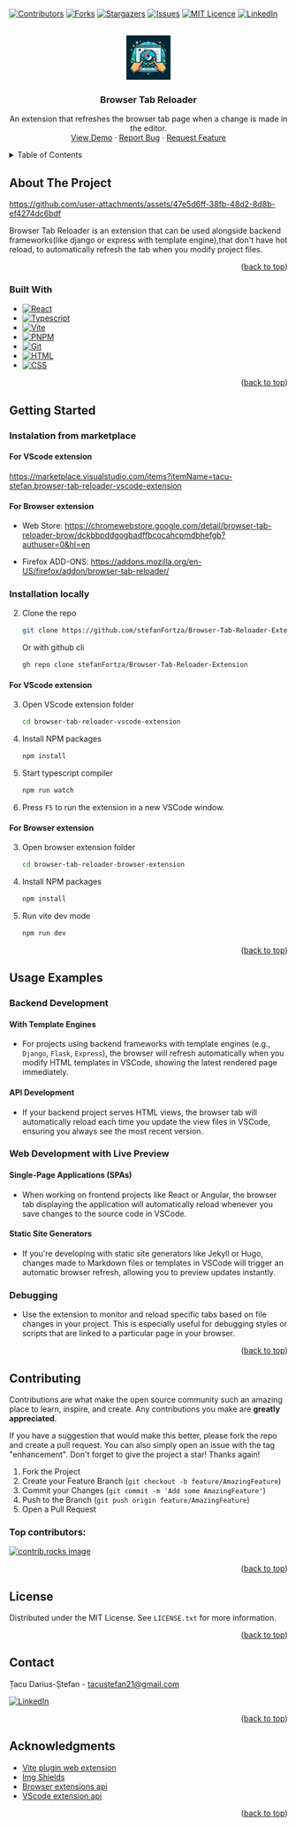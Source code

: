 <!-- Improved compatibility of back to top link: See: https://github.com/stefanFortza/Browser-Tab-Reloader-Extension/pull/73 -->
<a id="readme-top"></a>
<!--
*** Thanks for checking out the Best-README-Template. If you have a suggestion
*** that would make this better, please fork the repo and create a pull request
*** or simply open an issue with the tag "enhancement".
*** Don't forget to give the project a star!
*** Thanks again! Now go create something AMAZING! :D
-->




<!-- PROJECT SHIELDS -->
<!--
*** I'm using markdown "reference style" links for readability.
*** Reference links are enclosed in brackets [ ] instead of parentheses ( ).
*** See the bottom of this document for the declaration of the reference variables
*** for contributors-url, forks-url, etc. This is an optional, concise syntax you may use.
*** https://www.markdownguide.org/basic-syntax/#reference-style-links
-->
[![Contributors][contributors-shield]][contributors-url]
[![Forks][forks-shield]][forks-url]
[![Stargazers][stars-shield]][stars-url]
[![Issues][issues-shield]][issues-url]
[![MIT Licence][licence-shield]][licence-url]
[![LinkedIn][linkedin-shield]][ linkedin-url]



<!-- PROJECT LOGO -->
<br />
<div align="center">
  <a href="https://github.com/stefanFortza/Browser-Tab-Reloader-Extension">
    <img src="images/logo.jpeg" alt="Logo" width="80" height="80">
  </a>

  <h3 align="center">Browser Tab Reloader</h3>

  <p align="center">
   An extension that refreshes the browser tab page when a change is made in the editor. 
    <br />
    <a href="https://github.com/stefanFortza/Browser-Tab-Reloader-Extension">View Demo</a>
    ·
    <a href="https://github.com/stefanFortza/Browser-Tab-Reloader-Extension/issues/new?labels=bug&template=bug-report---.md">Report Bug</a>
    ·
    <a href="https://github.com/stefanFortza/Browser-Tab-Reloader-Extension/issues/new?labels=enhancement&template=feature-request---.md">Request Feature</a>
  </p>
</div>



<!-- TABLE OF CONTENTS -->
<details>
  <summary>Table of Contents</summary>
  <ol>
    <li>
      <a href="#about-the-project">About The Project</a>
      <ul>
        <li><a href="#built-with">Built With</a></li>
      </ul>
    </li>
    <li>
      <a href="#getting-started">Getting Started</a>
      <ul>
        <li><a href="#prerequisites">Prerequisites</a></li>
        <li><a href="#installation">Installation</a></li>
      </ul>
    </li>
    <li><a href="#usage">Usage</a></li>
    <!-- <li><a href="#roadmap">Roadmap</a></li> -->
    <li><a href="#contributing">Contributing</a></li>
    <li><a href="#license">License</a></li>
    <li><a href="#contact">Contact</a></li>
    <li><a href="#acknowledgments">Acknowledgments</a></li>
  </ol>
</details>



<!-- ABOUT THE PROJECT -->
## About The Project

https://github.com/user-attachments/assets/47e5d6ff-38fb-48d2-8d8b-ef4274dc6bdf

Browser Tab Reloader is an extension that can be used alongside backend frameworks(like django or express with template engine),that don't have hot reload, to automatically refresh the tab when you modify project files.

<p align="right">(<a href="#readme-top">back to top</a>)</p>



### Built With

* [![React][React.js]][React-url]
* [![Typescript][Typescript]][Typescript-url]
* [![Vite][Vite]][Vite-url]
* [![PNPM][pnpm]][pnpm-url]
* [![Git][git]][git-url]
* [![HTML][html]][html-url]
* [![CSS][css]][css-url]

<p align="right">(<a href="#readme-top">back to top</a>)</p>


<!-- GETTING STARTED -->
## Getting Started

### Instalation from marketplace

#### For VScode extension

<https://marketplace.visualstudio.com/items?itemName=tacu-stefan.browser-tab-reloader-vscode-extension>

#### For Browser extension

- Web Store: <https://chromewebstore.google.com/detail/browser-tab-reloader-brow/dckbbpddgogbadffbcocahcpmdbhefgb?authuser=0&hl=en>

- Firefox ADD-ONS: <https://addons.mozilla.org/en-US/firefox/addon/browser-tab-reloader/>

### Installation locally

2. Clone the repo
   ```sh
   git clone https://github.com/stefanFortza/Browser-Tab-Reloader-Extension.git
   ```
   Or with github cli

   ```sh
   gh repo clone stefanFortza/Browser-Tab-Reloader-Extension
   ```

#### For VScode extension

3. Open VScode extension folder
   ```sh
   cd browser-tab-reloader-vscode-extension
   ```

4. Install NPM packages
   ```sh
   npm install
   ```

5. Start typescript compiler
   ```sh
   npm run watch
   ```

6. Press `F5` to run the extension in a new VSCode window.

#### For Browser extension

3. Open browser extension folder
   ```sh
   cd browser-tab-reloader-browser-extension
   ```

4. Install NPM packages
   ```sh
   npm install
   ```

5. Run vite dev mode
   ```sh
   npm run dev
   ```

<p align="right">(<a href="#readme-top">back to top</a>)</p>



<!-- USAGE EXAMPLES -->
## Usage Examples

### Backend Development

#### With Template Engines
- For projects using backend frameworks with template engines (e.g., `Django`, `Flask`, `Express`), the browser will refresh automatically when you modify HTML templates in VSCode, showing the latest rendered page immediately.

#### API Development
- If your backend project serves HTML views, the browser tab will automatically reload each time you update the view files in VSCode, ensuring you always see the most recent version.


### Web Development with Live Preview

#### Single-Page Applications (SPAs)
- When working on frontend projects like React or Angular, the browser tab displaying the application will automatically reload whenever you save changes to the source code in VSCode.

#### Static Site Generators
- If you're developing with static site generators like Jekyll or Hugo, changes made to Markdown files or templates in VSCode will trigger an automatic browser refresh, allowing you to preview updates instantly.

### Debugging

- Use the extension to monitor and reload specific tabs based on file changes in your project. This is especially useful for debugging styles or scripts that are linked to a particular page in your browser.





<p align="right">(<a href="#readme-top">back to top</a>)</p>



<!-- ROADMAP -->
<!-- ## Roadmap

- [x] Add Changelog
- [x] Add back to top links
- [ ] Add Additional Templates w/ Examples
- [ ] Add "components" document to easily copy & paste sections of the readme
- [ ] Multi-language Support
    - [ ] Chinese
    - [ ] Spanish

See the [open issues](https://github.com/stefanFortza/Browser-Tab-Reloader-Extension/issues) for a full list of proposed features (and known issues).

<p align="right">(<a href="#readme-top">back to top</a>)</p> -->



<!-- CONTRIBUTING -->
## Contributing

Contributions are what make the open source community such an amazing place to learn, inspire, and create. Any contributions you make are **greatly appreciated**.

If you have a suggestion that would make this better, please fork the repo and create a pull request. You can also simply open an issue with the tag "enhancement".
Don't forget to give the project a star! Thanks again!

1. Fork the Project
2. Create your Feature Branch (`git checkout -b feature/AmazingFeature`)
3. Commit your Changes (`git commit -m 'Add some AmazingFeature'`)
4. Push to the Branch (`git push origin feature/AmazingFeature`)
5. Open a Pull Request

### Top contributors:

<a href="https://github.com/stefanFortza/Browser-Tab-Reloader-Extension/graphs/contributors">
  <img src="https://contrib.rocks/image?repo=stefanFortza/Browser-Tab-Reloader-Extension" alt="contrib.rocks image" />
</a>

<p align="right">(<a href="#readme-top">back to top</a>)</p>



<!-- LICENSE -->
## License

Distributed under the MIT License. See `LICENSE.txt` for more information.

<p align="right">(<a href="#readme-top">back to top</a>)</p>



<!-- CONTACT -->
## Contact

Țacu Darius-Ștefan - tacustefan21@gmail.com

[![LinkedIn][linkedin-shield]][ linkedin-url]

<!-- Project Link: [https://github.com/your_username/repo_name](https://github.com/your_username/repo_name) -->

<p align="right">(<a href="#readme-top">back to top</a>)</p>



<!-- ACKNOWLEDGMENTS -->
## Acknowledgments

* [Vite plugin web extension](https://github.com/aklinker1/vite-plugin-web-extension)
* [Img Shields](https://shields.io)
* [Browser extensions api](https://developer.mozilla.org/en-US/docs/Mozilla/Add-ons/WebExtensions)
* [VScode extension api](https://code.visualstudio.com/api)

<p align="right">(<a href="#readme-top">back to top</a>)</p>



<!-- MARKDOWN LINKS & IMAGES -->
<!-- https://www.markdownguide.org/basic-syntax/#reference-style-links -->
[contributors-shield]: https://img.shields.io/github/contributors/stefanFortza/Browser-Tab-Reloader-Extension.svg?style=for-the-badge
[contributors-url]: https://github.com/stefanFortza/Browser-Tab-Reloader-Extension/graphs/contributors
[forks-shield]: https://img.shields.io/github/forks/stefanFortza/Browser-Tab-Reloader-Extension.svg?style=for-the-badge
[forks-url]: https://github.com/stefanFortza/Browser-Tab-Reloader-Extension/network/members
[stars-shield]: https://img.shields.io/github/stars/stefanFortza/Browser-Tab-Reloader-Extension.svg?style=for-the-badge
[stars-url]: https://github.com/stefanFortza/Browser-Tab-Reloader-Extension/stargazers
[issues-shield]: https://img.shields.io/github/issues/stefanFortza/Browser-Tab-Reloader-Extension.svg?style=for-the-badge
[issues-url]: https://github.com/stefanFortza/Browser-Tab-Reloader-Extension/issues
[licence-shield]: https://img.shields.io/github/license/stefanFortza/Browser-Tab-Reloader-Extension.svg?style=for-the-badge
[licence-url]: https://github.com/stefanFortza/Browser-Tab-Reloader-Extension/blob/master/LICENCE.txt
[linkedin-shield]: https://img.shields.io/badge/-LinkedIn-black.svg?style=for-the-badge&logo=linkedin&colorB=555
[linkedin-url]: https://www.linkedin.com/in/tacudarius/
[demo-video]: images/demo.mp4
[Typescript]: https://img.shields.io/badge/TypeScript-3178C6?style=for-the-badge&logo=typescript&logoColor=fff
[Typescript-url]: https://www.typescriptlang.org
[React.js]: https://img.shields.io/badge/React-20232A?style=for-the-badge&logo=react&logoColor=61DAFB
[React-url]: https://reactjs.org/
[Vite]: https://img.shields.io/badge/vite-FFFFFF?style=for-the-badge&logo=vite&logoColor=646CFF
[Vite-url]: https://vitejs.dev/
[pnpm]: https://img.shields.io/badge/pnpm-F69220?style=for-the-badge&logo=pnpm&logoColor=fff
[pnpm-url]: https://pnpm.io/
[git]: https://img.shields.io/badge/Git-F05032?style=for-the-badge&logo=git&logoColor=fff
[git-url]: https://git-scm.com/
[html]: https://img.shields.io/badge/HTML-%23E34F26.svg?style=for-the-badge&logo=html5&logoColor=white
[html-url]: https://developer.mozilla.org/en-US/docs/Web/HTML
[css]: https://img.shields.io/badge/CSS-1572B6?style=for-the-badge&logo=css3&logoColor=fff
[css-url]: https://developer.mozilla.org/en-US/docs/Web/CSS
